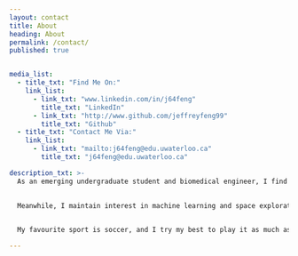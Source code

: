 ```yaml
---
layout: contact
title: About 
heading: About
permalink: /contact/
published: true


media_list:
  - title_txt: "Find Me On:"
    link_list:
      - link_txt: "www.linkedin.com/in/j64feng"
        title_txt: "LinkedIn"
      - link_txt: "http://www.github.com/jeffreyfeng99"
        title_txt: "Github"
  - title_txt: "Contact Me Via:"
    link_list:
      - link_txt: "mailto:j64feng@edu.uwaterloo.ca"
        title_txt: "j64feng@edu.uwaterloo.ca"

description_txt: >-
  As an emerging undergraduate student and biomedical engineer, I find myself discovering interest in many different fields. One of my current interests involves medical imaging, as I study ahead on Pattern Recognition and Imaging Analysis in hopes of attaining a relevant future co-op position.
  

  Meanwhile, I maintain interest in machine learning and space exploration. In my freetime, I can be found experimenting on Leetcode, exploring endless tutorials from deep learning to React, practicing guitar, attempting to improve my SolidWorks skills, exploring both website and game development.
  

  My favourite sport is soccer, and I try my best to play it as much as I can (or at least exercise on a regular basis). After all for someone who is pursing a path deeply entwined in healthcare, it would be rather hypocritical to dismiss the requirements of my own health.

---
```







